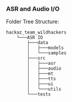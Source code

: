 ### ASR and Audio I/O

Folder Tree Structure:

```
hackaz_team_wildhackers
    └───ASR IO
        ├───data
        │   ├───models
        │   └───samples
        ├───src
        │   ├───asr
        │   ├───audio
        │   ├───mt
        │   ├───tts
        │   ├───ui
        │   └───utils
        └───tests
```